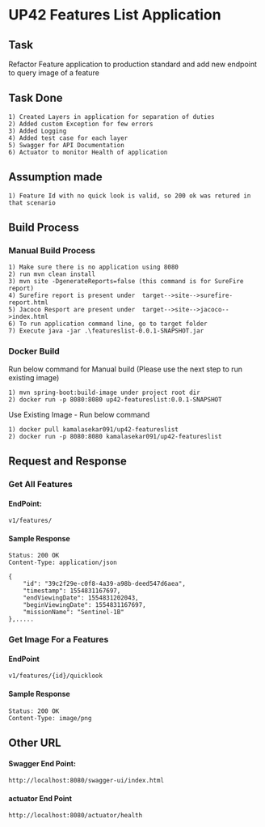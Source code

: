 # UP42 Features List Application

## Task

Refactor Feature application to production standard and add new endpoint to query image of a feature

## Task Done

    1) Created Layers in application for separation of duties
    2) Added custom Exception for few errors
    3) Added Logging
    4) Added test case for each layer
    5) Swagger for API Documentation
    6) Actuator to monitor Health of application

## Assumption made

    1) Feature Id with no quick look is valid, so 200 ok was retured in that scenario

## Build Process

### Manual Build Process

    1) Make sure there is no application using 8080
    2) run mvn clean install
    3) mvn site -DgenerateReports=false (this command is for SureFire report)
    4) Surefire report is present under  target-->site-->surefire-report.html
    5) Jacoco Resport are present under  target-->site-->jacoco-->index.html
    6) To run application command line, go to target folder
    7) Execute java -jar .\featureslist-0.0.1-SNAPSHOT.jar

### Docker Build

Run below command for Manual build (Please use the next step to run existing image)

    1) mvn spring-boot:build-image under project root dir
    2) docker run -p 8080:8080 up42-featureslist:0.0.1-SNAPSHOT
        
Use Existing Image - Run below command 

    1) docker pull kamalasekar091/up42-featureslist
    2) docker run -p 8080:8080 kamalasekar091/up42-featureslist

## Request and Response

### Get All Features

#### EndPoint: 
    v1/features/

#### Sample Response

    Status: 200 OK
    Content-Type: application/json

    {
        "id": "39c2f29e-c0f8-4a39-a98b-deed547d6aea",
        "timestamp": 1554831167697,
        "endViewingDate": 1554831202043,
        "beginViewingDate": 1554831167697,
        "missionName": "Sentinel-1B"
    },.....

### Get Image For a Features

#### EndPoint 
    v1/features/{id}/quicklook

#### Sample Response

    Status: 200 OK
    Content-Type: image/png

## Other URL

#### Swagger End Point: 
    
    http://localhost:8080/swagger-ui/index.html

#### actuator End Point

    http://localhost:8080/actuator/health

    

    